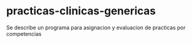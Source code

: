 # practicas-clinicas-genericas
Se describe un programa para asignacion y evaluacion de practicas por competencias
